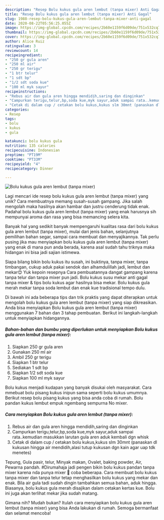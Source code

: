 ```yaml
---
description: "Resep Bolu kukus gula aren lembut (tanpa mixer) Anti Gagal"
title: "Resep Bolu kukus gula aren lembut (tanpa mixer) Anti Gagal"
slug: 1988-resep-bolu-kukus-gula-aren-lembut-tanpa-mixer-anti-gagal
date: 2020-08-22T05:56:25.055Z
image: https://img-global.cpcdn.com/recipes/2b60e1159f6d09de/751x532cq70/bolu-kukus-gula-aren-lembut-tanpa-mixer-foto-resep-utama.jpg
thumbnail: https://img-global.cpcdn.com/recipes/2b60e1159f6d09de/751x532cq70/bolu-kukus-gula-aren-lembut-tanpa-mixer-foto-resep-utama.jpg
cover: https://img-global.cpcdn.com/recipes/2b60e1159f6d09de/751x532cq70/bolu-kukus-gula-aren-lembut-tanpa-mixer-foto-resep-utama.jpg
author: Alice Ruiz
ratingvalue: 3
reviewcount: 14
recipeingredient:
- "250 gr gula aren"
- "250 ml air"
- "250 gr terigu"
- "1 btr telur"
- "1 sdt bp"
- "1/2 sdt soda kue"
- "100 ml myk sayur"
recipeinstructions:
- "Rebus air dan gula aren hingga mendidih,saring dan dinginkan"
- "Campurkan terigu,telur,bp,soda kue,myk sayur,aduk sampai rata..kemudian masukkan larutan gula aren aduk kembali dgn whisk"
- "Cetak di dalam cup / cetakan bolu kukus,kukus slm 30mnt (panaskan dl kukusan hingga air mendidih,alasi tutup kukusan dgn kain agar uap tdk menetes)"
categories:
- Resep
tags:
- bolu
- kukus
- gula

katakunci: bolu kukus gula 
nutrition: 135 calories
recipecuisine: Indonesian
preptime: "PT19M"
cooktime: "PT33M"
recipeyield: "4"
recipecategory: Dinner

---
```



![Bolu kukus gula aren lembut (tanpa mixer)](https://img-global.cpcdn.com/recipes/2b60e1159f6d09de/751x532cq70/bolu-kukus-gula-aren-lembut-tanpa-mixer-foto-resep-utama.jpg)

Lagi mencari ide resep bolu kukus gula aren lembut (tanpa mixer) yang unik? Cara membuatnya memang susah-susah gampang. Jika salah mengolah maka hasilnya akan hambar dan justru cenderung tidak enak. Padahal bolu kukus gula aren lembut (tanpa mixer) yang enak harusnya sih mempunyai aroma dan rasa yang bisa memancing selera kita.

Banyak hal yang sedikit banyak mempengaruhi kualitas rasa dari bolu kukus gula aren lembut (tanpa mixer), mulai dari jenis bahan, selanjutnya pemilihan bahan segar, sampai cara membuat dan menyajikannya. Tak perlu pusing jika mau menyiapkan bolu kukus gula aren lembut (tanpa mixer) yang enak di mana pun anda berada, karena asal sudah tahu triknya maka hidangan ini bisa jadi sajian istimewa.

Siapa bilang bikin bolu kukus itu susah, ini buktinya, tanpa mixer, tanpa timbangan, cukup aduk pakai sendok dan alhamdulillah jadi, lembut dan mekar😊 Yuk kepoin resepnya Cara pembuatannya dangat gampang karena tanpa telur dan tanpa mixer pun jadi. Bolu kukus susu mekar anti gagal tanpa mixer &amp; tips bolu kukus agar hasilnya bisa mekar. Bolu kukus gula merah mekar tanpa soda lembut dan enak kue tradisional tempo dulu.


Di bawah ini ada beberapa tips dan trik praktis yang dapat diterapkan untuk mengolah bolu kukus gula aren lembut (tanpa mixer) yang siap dikreasikan. Anda bisa menyiapkan Bolu kukus gula aren lembut (tanpa mixer) menggunakan 7 bahan dan 3 tahap pembuatan. Berikut ini langkah-langkah untuk menyiapkan hidangannya.

<!--inarticleads1-->

##### Bahan-bahan dan bumbu yang diperlukan untuk menyiapkan Bolu kukus gula aren lembut (tanpa mixer):

1. Siapkan 250 gr gula aren
1. Gunakan 250 ml air
1. Ambil 250 gr terigu
1. Siapkan 1 btr telur
1. Sediakan 1 sdt bp
1. Siapkan 1/2 sdt soda kue
1. Siapkan 100 ml myk sayur


Bolu kukus menjadi kudapan yang banyak disukai oleh masyarakat. Cara mmebuat bolu pisang kukus inipun sama seperti bolu kukus umumnya. Berikut resep bolu pisang kukus yang bisa anda coba di rumah. Bolu pandan kukus lembut empuk ngembang sempurna No mixer. 

<!--inarticleads2-->

##### Cara menyiapkan Bolu kukus gula aren lembut (tanpa mixer):

1. Rebus air dan gula aren hingga mendidih,saring dan dinginkan
1. Campurkan terigu,telur,bp,soda kue,myk sayur,aduk sampai rata..kemudian masukkan larutan gula aren aduk kembali dgn whisk
1. Cetak di dalam cup / cetakan bolu kukus,kukus slm 30mnt (panaskan dl kukusan hingga air mendidih,alasi tutup kukusan dgn kain agar uap tdk menetes)


Tepung, Gula pasir, telur, Minyak makan, Ovalet, baking powder, Air, Pewarna pandah. #Dirumahaja jadi pengen bikin bolu kukus pandan tanpa mixer karena nda punya mixer 🙈 coba beberapa. Cara membuat bolu kukus tanpa mixer dan tanpa telur tetap menghasilkan bolu kukus yang mekar dan enak. Bila air gula tadi sudah dingin tambahkan semua bahan, aduk hingga. Biasanya, bolu kukus gula merah disajikan dalam cetakan kertas kue. Bolu ini juga akan terlihat mekar jika sudah matang. 

Gimana nih? Mudah bukan? Itulah cara menyiapkan bolu kukus gula aren lembut (tanpa mixer) yang bisa Anda lakukan di rumah. Semoga bermanfaat dan selamat mencoba!
